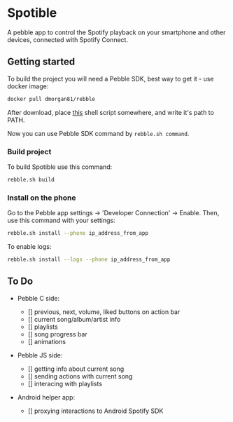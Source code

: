 # Spotible
A pebble app to control the Spotify playback on your smartphone and other
devices, connected with Spotify Connect.

## Getting started

To build the project you will need a Pebble SDK, best way to get it - use
docker image:
```sh
docker pull dmorgan81/rebble
```
After download, place [this](https://github.com/Spitemare/rebble-docker/blob/master/rebble.sh) shell script somewhere, and write it's path to PATH.

Now you can use Pebble SDK command by `rebble.sh command`.

### Build project
To build Spotible use this command:

```sh
rebble.sh build
```

### Install on the phone
Go to the Pebble app settings -> 'Developer Connection' -> Enable. Then, use
this command with your settings:

```sh
rebble.sh install --phone ip_address_from_app
```

To enable logs:
```sh
rebble.sh install --logs --phone ip_address_from_app
```

## To Do

* Pebble C side:
  - [] previous, next, volume, liked buttons on action bar
  - [] current song/album/artist info
  - [] playlists
  - [] song progress bar
  - [] animations

* Pebble JS side:
  - [] getting info about current song
  - [] sending actions with current song
  - [] interacing with playlists

* Android helper app:
  - [] proxying interactions to Android Spotify SDK
